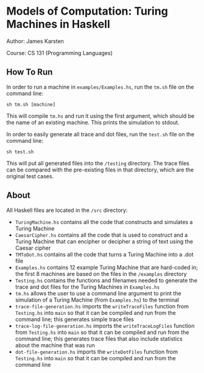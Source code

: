 # Models of Computation: Turing Machines in Haskell

Author: James Karsten

Course: CS 131 (Programming Languages)

## How To Run
In order to run a machine in `examples/Examples.hs`, run the `tm.sh` file on the command line:
```
sh tm.sh [machine]
```
This will compile `tm.hs` and run it using the first argument, which should be the name of an existing machine. This prints the simulation to stdout.

In order to easily generate all trace and dot files, run the `test.sh` file on the command line:
```
sh test.sh
```
This will put all generated files into the `/testing` directory. The trace files can be compared with the pre-existing files in that directory, which are the original test cases.

## About
All Haskell files are located in the `/src` directory:
+ `TuringMachine.hs` contains all the code that constructs and simulates a Turing Machine
+ `CaesarCipher.hs` contains all the code that is used to construct and a Turing Machine that can encipher or decipher a string of text using the Caesar cipher
+ `TMToDot.hs` contains all the code that turns a Turing Machine into a .dot file
+ `Examples.hs` contains 12 example Turing Machine that are hard-coded in; the first 8 machines are based on the files in the `/examples` directory
+ `Testing.hs` contains the functions and filenames needed to generate the trace and dot files for the Turing Machines in `Examples.hs`
+ `tm.hs` allows the user to use a command line argument to print the simulation of a Turing Machine (from `Examples.hs`) to the terminal
+ `trace-file-generation.hs` imports the `writeTraceFiles` function from `Testing.hs` into `main` so that it can be compiled and run from the command line; this generates simple trace files
+ `trace-log-file-generation.hs` imports the `writeTraceLogFiles` function from `Testing.hs` into `main` so that it can be compiled and run from the command line; this generates trace files that also include statistics about the machine that was run
+ `dot-file-generation.hs` imports the `writeDotFiles` function from `Testing.hs` into `main` so that it can be compiled and run from the command line